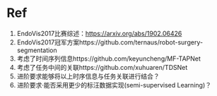 # Ref

1. EndoVis2017比赛综述：https://arxiv.org/abs/1902.06426
2. EndoVis2017冠军方案https://github.com/ternaus/robot-surgery-segmentation
3. 考虑了时间序列信息https://github.com/keyuncheng/MF-TAPNet
4. 考虑了任务中间的关联https://github.com/xuhuaren/TDSNet
5. 进阶要求能够将以上时序信息与任务关联进行结合？
6. 进阶要求·能否采用更少的标汪数据实现(semi-supervised Learning)？




